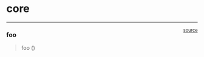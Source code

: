 # core


<!-- WARNING: THIS FILE WAS AUTOGENERATED! DO NOT EDIT! -->

------------------------------------------------------------------------

<a
href="https://github.com/flintlabsai/sherlock-python/blob/main/sherlock_python/core.py#L9"
target="_blank" style="float:right; font-size:smaller">source</a>

### foo

>  foo ()
